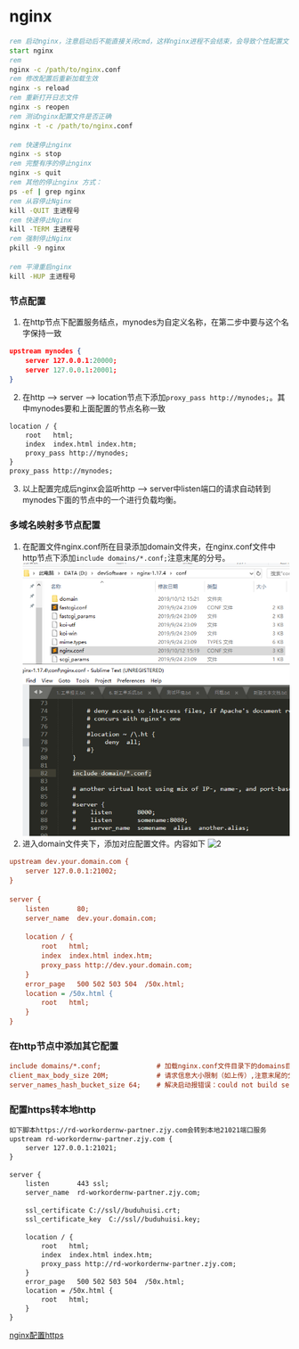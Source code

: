 # nginx
~~~ cmd
rem 启动nginx，注意启动后不能直接关闭cmd，这样nginx进程不会结束，会导致个性配置文件后不生效。要用下面的命令关闭nginx
start nginx
rem 
nginx -c /path/to/nginx.conf
rem 修改配置后重新加载生效
nginx -s reload
rem 重新打开日志文件
nginx -s reopen
rem 测试nginx配置文件是否正确
nginx -t -c /path/to/nginx.conf

rem 快速停止nginx
nginx -s stop
rem 完整有序的停止nginx
nginx -s quit
rem 其他的停止nginx 方式：
ps -ef | grep nginx
rem 从容停止Nginx
kill -QUIT 主进程号
rem 快速停止Nginx
kill -TERM 主进程号
rem 强制停止Nginx
pkill -9 nginx

rem 平滑重启nginx
kill -HUP 主进程号
~~~~
### 节点配置
1. 在http节点下配置服务结点，mynodes为自定义名称，在第二步中要与这个名字保持一致
~~~ json
upstream mynodes {
    server 127.0.0.1:20000;
    server 127.0.0.1:20001;
}
~~~
2. 在http --> server --> location节点下添加`proxy_pass http://mynodes;`。其中mynodes要和上面配置的节点名称一致
~~~
location / {
    root   html;
    index  index.html index.htm;
    proxy_pass http://mynodes; 
}
proxy_pass http://mynodes; 
~~~
3. 以上配置完成后nginx会监听http --> server中listen端口的请求自动转到mynodes下面的节点中的一个进行负载均衡。
### 多域名映射多节点配置
1. 在配置文件nginx.conf所在目录添加domain文件夹，在nginx.conf文件中http节点下添加`include domains/*.conf;`注意末尾的分号。
![1](../imgs/nginx/1.png)
2. 进入domain文件夹下，添加对应配置文件。内容如下
![2](../imgs/nginx/22222.png)
~~~ ini
upstream dev.your.domain.com {
    server 127.0.0.1:21002;
}

server {
    listen       80;
    server_name  dev.your.domain.com;

    location / {
        root   html;
        index  index.html index.htm;
        proxy_pass http://dev.your.domain.com; 
    }
    error_page   500 502 503 504  /50x.html;
    location = /50x.html {
        root   html;
    }
}
~~~
### 在http节点中添加其它配置
``` ini
include domains/*.conf;              # 加载nginx.conf文件目录下的domains目录下所有.conf结尾的配置文件
client_max_body_size 20M;            # 请求信息大小限制（如上传）,注意末尾的分号不能遗漏。
server_names_hash_bucket_size 64;    # 解决启动报错误：could not build server_names_hash, you should increase server_names_hash_bucket_size: 32
```

### 配置https转本地http
```shell script
如下脚本https://rd-workordernw-partner.zjy.com会转到本地21021端口服务
upstream rd-workordernw-partner.zjy.com {
    server 127.0.0.1:21021;
}

server {
    listen       443 ssl;
    server_name  rd-workordernw-partner.zjy.com;

    ssl_certificate C://ssl//buduhuisi.crt;
    ssl_certificate_key  C://ssl//buduhuisi.key;

    location / {
        root   html;
        index  index.html index.htm;
        proxy_pass http://rd-workordernw-partner.zjy.com; 
    }
    error_page   500 502 503 504  /50x.html;
    location = /50x.html {
        root   html;
    }
}
```
[nginx配置https](https://www.cnblogs.com/chasewade/p/7661290.html)